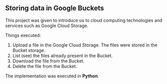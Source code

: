 ## Storing data in Google Buckets

This project was given to introduce us to cloud computing technologies and services such as Google Cloud Storage.

Things executed:

1. Upload a file in the Google Cloud Storage. The files were stored in the Bucket storage.
2. List (see) the files already present in the Bucket.
3. Download the file from the Bucket.
4. Delete the file from the Bucket.

The implementation was executed in **Python**.
